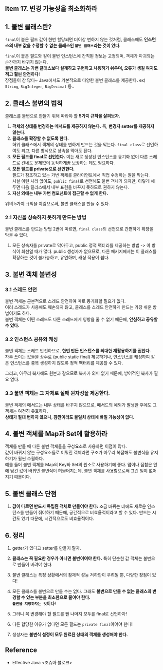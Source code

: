 ## Item 17. 변경 가능성을 최소화하라
## 1. 불변 클래스란?
`final`이 붙은 필드 값이 한번 할당되면 더이상 변하지 않는 것처럼, 클래스에도 **인스턴스의 내부 값을 수정할 수 없는 클래스인 `불변 클래스`라는 것이 있다.** <br>

`final`이 붙은 필드와 같이 불변 인스턴스에 간직된 정보는 고정되며, 객체가 파괴되는 순간까지 바뀌지 않는다. <br>
**불변 클래스는 가변 클래스보다 설계하고 구현하고 사용하기 쉬우며, 오류가 생길 여지도 적고 훨씬 안전하다!** <br>
장점들이 참 많다~ Java에서도 기본적으로 다양한 불변 클래스를 제공한다. ex) `String`, `BigInteger`, `BigDecimal` 등..

## 2. 클래스 불변의 법칙
클래스를 불변으로 만들기 위해 따라야 할 **5가지 규칙을 살펴보자.** <br>

1. **객체의 상태를 변경하는 메서드를 제공하지 않는다.** 즉, **변경자 setter를 제공하지 않는다.**
2. **클래스를 확장할 수 없도록 한다.** <br> 하위 클래스에서 객체의 상태를 변하게 만드는 것을 막는다. `final class`로 선언하여도 되고, 다른 방식으로 상속을 막아도 된다.
3. **모든 필드를 final로 선언한다.** 이는 새로 생성된 인스턴스를 동기화 없이 다른 스레드로 건네도 문제없이 동작하게끔 보장하는 데도 필요하다.
4. **모든 필드를 private으로 선언한다.** <br> 필드가 참조하고 있는 가변 객체를 클라이언트에서 직접 수정하는 일을 막는다. <br> 사실 이런 처리 없이도, `public final`로 선언해도 불변 객체가 되지만, 이렇게 해두면 다음 릴리스에서 내부 표현을 바꾸지 못하므로 권하지 않는다.
5. **자신 외에는 내부 가변 컴포넌트에 접근할 수 없게 한다.**

위의 5가지 규칙을 지킴으로써, 불변 클래스를 만들 수 있다. <br>


### 2.1 자신을 상속하지 못하게 만드는 방법
불변 클래스를 만드는 방법 2번에 따르면, `final class`의 선언으로 간편하게 확장을 막을 수 있다. <br>

1. 모든 상속자를 private로 막아두고, public 정적 팩터리를 제공하는 방법 -> 이 방식이 최선일 때가 많다. public 생성자가 없으므로, 다른 패키지에서는 이 클래스를 확장하는 것이 불가능하고, 유연하며, 캐싱 적용이 쉽다.


## 3. 불변 객체 불변성
### 3.1 스레드 안전
불변 객체는 근본적으로 스레드 안전하여 따로 동기화할 필요가 없다. <br>
여러 스레드가 사용해도 훼손되지 않고, 클래스를 스레드 안전하게 만드는 가장 쉬운 방법이기도 하다. <Br>
불변 객체는 어떤 스레드도 다른 스레드에게 영향을 줄 수 없기 때문에, **안심하고 공유할 수 있다.** <Br>

### 3.2 인스턴스 공유와 캐싱
불변 객체는 스레드 안전하므로, **한번 만든 인스턴스를 최대한 재활용하기를 권한다.** <br>
자주 쓰이는 값들을 상수로 (public static final) 제공하거나, 인스턴스를 캐싱하여 같은 인스턴스를 중복 생성하지 않도록 정적 팩터리를 제공할 수 있다. <br>

그리고, 아무리 복사해도 원본과 같으므로 복사가 의미 없기 때문에, 방어적인 복사가 필요 없다. <Br>


### 3.3 불변 객체는 그 자체로 실패 원자성을 제공한다.
불변 객체의 메서드는 내부 상태를 바꾸지 않으므로, 메서드의 예외가 발생한 후에도 그 객체는 여전히 유효하다. <br>
**상태가 절대 변하지 않으니, 잠깐이라도 불일치 상태에 빠질 가능성이 없다.**

## 4. 불변 객체를 Map과 Set에 활용하라 
객체를 만들 때 다른 불변 객체들을 구성요소로 사용하면 이점이 많다. <br>
값이 바뀌지 않는 구성요소들로 이뤄진 객체라면 구조가 아무리 복잡해도 불변식을 유지하기가 훨씬 수월하다. <Br>
예를 들어 불변 객체를 Map의 Key와 Set의 원소로 사용하기에 좋다. 맵이나 집합은 안에 담긴 값이 바뀌면 불변식이 허물어지는데, 불변 객체를 사용함으로써 그런 일이 없어지기 때문이다.

## 5. 불변 클래스 단점
1. **값이 다르면 반드시 독립된 객체로 만들어야 한다:** 조금 바뀌는 데에도 새로운 인스턴스를 만들어 줘야하기 때문에, 공간적으로 비효율적이라고 할 수 있다. 만드는 시간도 있기 때문에, 시간적으로도 비효율적이다.


## 6. 정리
1. getter가 있다고 setter를 만들지 말자. <br>
2. **클래스는 꼭 필요한 경우가 아니면 불변이여야 한다.** 특히 단순한 값 객체는 불변으로 만들어 버려야 한다. <br>
3. 불변 클래스는 특정 상황에서의 잠재적 성능 저하만이 우려될 뿐, 다양한 장점이 있다! <br>

4. 모든 클래스를 불변으로 만들 수는 없다. 그래도 **불변으로 만들 수 없는 클래스의 변경할 수 있는 부분을 최소한으로 줄여야 한다. <br> `불변을 지향하자는 것`이다!**
5. 그러니 꼭 변경해야 할 필드를 뺀 나머지 모두를 final로 선언하자! <br>

6. 다른 합당한 이유가 없다면 모든 필드는 `private final`이어야 한다! <br>
7. 생성자는 **불변식 설정이 모두 완료된 상태의 객체를 생성해야 한다.**

## Reference
- Effective Java <조슈아 블로크>



